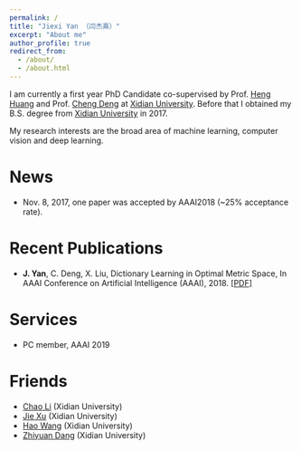 ```yaml
---
permalink: /
title: "Jiexi Yan （闫杰熹）"
excerpt: "About me"
author_profile: true
redirect_from: 
  - /about/
  - /about.html
---
```


I am currently a first year PhD Candidate co-supervised by Prof. [Heng Huang](http://www.pitt.edu/~heh45/) and Prof. [Cheng Deng](http://see.xidian.edu.cn/faculty/chdeng/) at [Xidian University](http://www.xidian.edu.cn/). Before that I obtained my B.S. degree from [Xidian University](http://www.xidian.edu.cn/) in 2017.

My research interests are the broad area of  machine learning, computer vision and deep learning.

News
======
* Nov. 8, 2017, one paper was accepted by AAAI2018 (~25% acceptance rate).

Recent Publications
======

* __J. Yan__, C. Deng, X. Liu, Dictionary Learning in Optimal Metric Space, In AAAI Conference on Artificial Intelligence (AAAI), 2018. [[PDF]](https://JiexiYan.github.io/files/paper4.pdf)

Services
======
* PC member, AAAI 2019 

Friends
======

* [Chao Li](https://chaoli1991.github.io/) (Xidian University)
* [Jie Xu](https://jxu1991.github.io/) (Xidian University)
* [Hao Wang](https://haowang1992.github.io/) (Xidian University)
* [Zhiyuan Dang](https://zhiyuandang.github.io/) (Xidian University)
